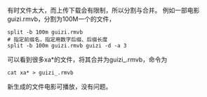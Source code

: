 ﻿有时文件太大，而上传下载会有限制，所以分割与合并。
例如一部电影guizi.rmvb，分割为100M一个的文件，
```
split -b 100m guizi.rmvb 
# 指定前缀名，指定用数字后缀、后缀长度
split -b 100m guizi.rmvb guizi -d -a 3
```

可以看到很多xa*的文件，将其合并为guizi_.rmvb，命令为
```
cat xa* > guizi_.rmvb
```

新生成的文件电影可播放，没有问题。